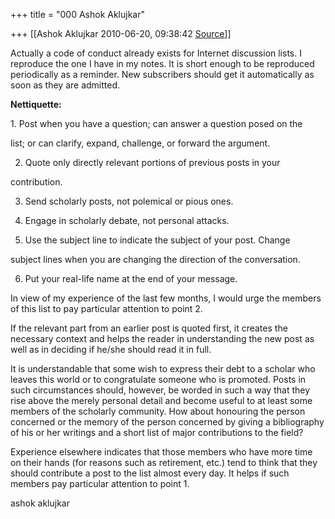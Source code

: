 +++
title = "000 Ashok Aklujkar"

+++
[[Ashok Aklujkar	2010-06-20, 09:38:42 [Source](https://groups.google.com/g/bvparishat/c/CAqeF8XjNBQ)]]



Actually a code of conduct already exists for Internet discussion lists. I reproduce the one I have in my notes. It is short enough to be reproduced periodically as a reminder. New subscribers should get it automatically as soon as they are admitted.

  

**Nettiquette:**

1\. Post when you have a question; can answer a question posed on the

list; or can clarify, expand, challenge, or forward the argument.

2. Quote only directly relevant portions of previous posts in your

contribution.

3. Send scholarly posts, not polemical or pious ones.

4. Engage in scholarly debate, not personal attacks.

5. Use the subject line to indicate the subject of your post. Change

subject lines when you are changing the direction of the conversation.

6. Put your real-life name at the end of your message.

  

In view of my experience of the last few months, I would urge the members of this list to pay particular attention to point 2.

  

If the relevant part from an earlier post is quoted first, it creates the necessary context and helps the reader in understanding the new post as well as in deciding if he/she should read it in full.

  

It is understandable that some wish to express their debt to a scholar who leaves this world or to congratulate someone who is promoted. Posts in such circumstances should, however, be worded in such a way that they rise above the merely personal detail and become useful to at least some members of the scholarly community. How about honouring the person concerned or the memory of the person concerned by giving a bibliography of his or her writings and a short list of major contributions to the field?

  

Experience elsewhere indicates that those members who have more time on their hands (for reasons such as retirement, etc.) tend to think that they should contribute a post to the list almost every day. It helps if such members pay particular attention to point 1.

  

ashok aklujkar

